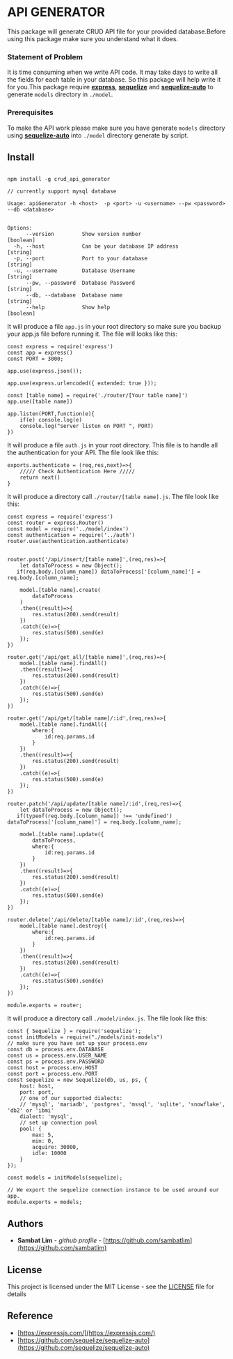 
# API GENERATOR

This package will generate CRUD API file for your provided database.Before using this package make sure you understand what it does.

### Statement of Problem
It is time consuming when we write API code. It may take days to write all the fields for each table in your database.
So this package will help write it for you.This package require **[express](https://expressjs.com/)**, **[sequelize](https://sequelize.org/)** and **[sequelize-auto](https://github.com/sequelize/sequelize-auto)** to generate `models` directory in `./model`.

### Prerequisites
To make the API work please make sure you have generate `models` directory using **[sequelize-auto](https://github.com/sequelize/sequelize-auto)** into `./model` directory generate by script.

## Install
```

npm install -g crud_api_generator

```

```
// currently support mysql database

Usage: apiGenerator -h <host>  -p <port> -u <username> --pw <password> --db <database>

```

```

Options:
      --version         Show version number                            [boolean]
  -h, --host            Can be your database IP address                 [string]
  -p, --port            Port to your database                           [string]
  -u, --username        Database Username                               [string]
      --pw, --password  Database Password                               [string]
      --db, --database  Database name                                   [string]
      --help            Show help                                      [boolean]

```

It will produce a file `app.js` in your root directory so make sure you backup your app.js file before running it.
The file will looks like this:

```
const express = require('express')
const app = express()
const PORT = 3000;

app.use(express.json());
 
app.use(express.urlencoded({ extended: true }));

const [table name] = require('./router/[Your table name]')
app.use([table name])

app.listen(PORT,function(e){
    if(e) console.log(e)
    console.log("server listen on PORT ", PORT)
})

```

It will produce a file `auth.js` in your root directory. This file is to handle all the authentication for your API. The file look like this:
```
exports.authenticate = (req,res,next)=>{
    ///// Check Authentication Here /////
    return next()
}

```

It will produce a directory call `./router/[table name].js`. The file look like this:

```
const express = require('express')
const router = express.Router()
const model = require('../model/index')
const authentication = require('../auth')
router.use(authentication.authenticate)

    
router.post('/api/insert/[table name]',(req,res)=>{
    let dataToProcess = new Object();
   if(req.body.[column_name]) dataToProcess['[column_name]'] = req.body.[column_name];

    model.[table name].create(
        dataToProcess
    )
    .then((result)=>{
        res.status(200).send(result)
    })
    .catch((e)=>{
        res.status(500).send(e)
    });
})

router.get('/api/get_all/[table name]',(req,res)=>{
    model.[table name].findAll()
    .then((result)=>{
        res.status(200).send(result)
    })
    .catch((e)=>{
        res.status(500).send(e)
    });
})

router.get('/api/get/[table name]/:id',(req,res)=>{
    model.[table name].findAll({
        where:{
            id:req.params.id
        }
    })
    .then((result)=>{
        res.status(200).send(result)
    })
    .catch((e)=>{
        res.status(500).send(e)
    });
})

router.patch('/api/update/[table name]/:id',(req,res)=>{
    let dataToProcess = new Object();
   if(typeof(req.body.[column_name]) !== 'undefined') dataToProcess['[column_name]'] = req.body.[column_name];

    model.[table name].update({
        dataToProcess,
        where:{
            id:req.params.id
        }
    })
    .then((result)=>{
        res.status(200).send(result)
    })
    .catch((e)=>{
        res.status(500).send(e)
    });
})

router.delete('/api/delete/[table name]/:id',(req,res)=>{
    model.[table name].destroy({
        where:{
            id:req.params.id
        }
    })
    .then((result)=>{
        res.status(200).send(result)
    })
    .catch((e)=>{
        res.status(500).send(e)
    });
})

module.exports = router;

```

It will produce a directory call `./model/index.js`. The file look like this:

```
const { Sequelize } = require('sequelize');
const initModels = require("./models/init-models")
// make sure you have set up your process.env
const db = process.env.DATABASE
const us = process.env.USER_NAME
const ps = process.env.PASSWORD
const host = process.env.HOST
const port = process.env.PORT
const sequelize = new Sequelize(db, us, ps, {
    host: host,
    port: port,
    // one of our supported dialects:
    // 'mysql', 'mariadb', 'postgres', 'mssql', 'sqlite', 'snowflake', 'db2' or 'ibmi'
    dialect: 'mysql',
    // set up connection pool
    pool: {
        max: 5,
        min: 0,
        acquire: 30000,
        idle: 10000
    }
});

const models = initModels(sequelize);

// We export the sequelize connection instance to be used around our app.
module.exports = models;

```

## Authors

* **Sambat Lim** - *github profile* - [https://github.com/sambatlim](https://github.com/sambatlim)


## License

This project is licensed under the MIT License - see the [LICENSE](LICENSE) file for details

## Reference

* [https://expressjs.com/](https://expressjs.com/)
* [https://github.com/sequelize/sequelize-auto](https://github.com/sequelize/sequelize-auto)
